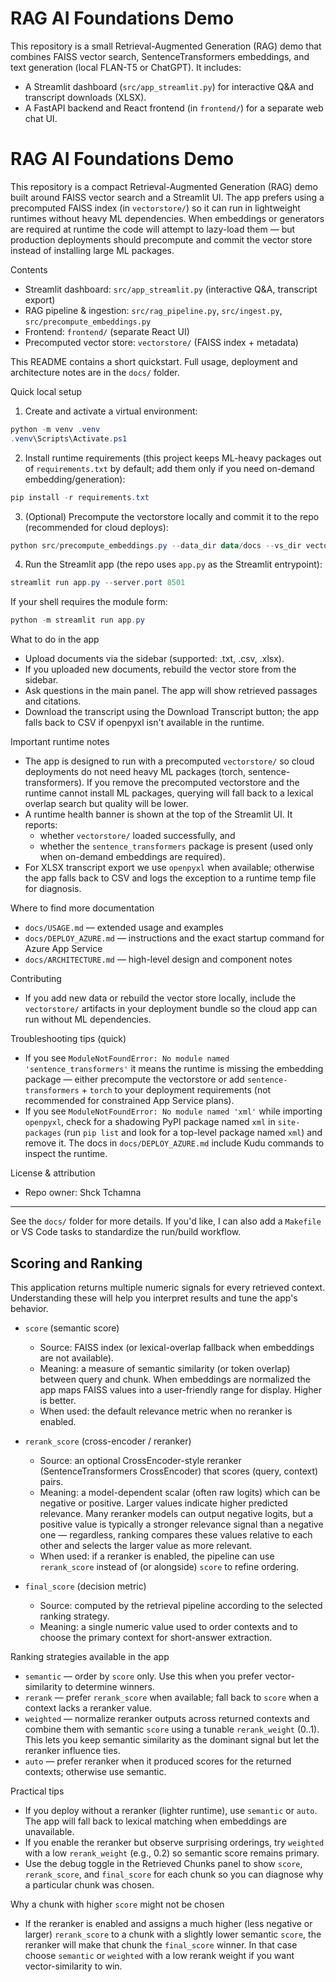 # RAG AI Foundations Demo

This repository is a small Retrieval-Augmented Generation (RAG) demo that combines FAISS vector search, SentenceTransformers embeddings, and text generation (local FLAN-T5 or ChatGPT). It includes:

- A Streamlit dashboard (`src/app_streamlit.py`) for interactive Q&A and transcript downloads (XLSX).
- A FastAPI backend and React frontend (in `frontend/`) for a separate web chat UI.
# RAG AI Foundations Demo

This repository is a compact Retrieval-Augmented Generation (RAG) demo built around FAISS vector search and a Streamlit UI. The app prefers using a precomputed FAISS index (in `vectorstore/`) so it can run in lightweight runtimes without heavy ML dependencies. When embeddings or generators are required at runtime the code will attempt to lazy-load them — but production deployments should precompute and commit the vector store instead of installing large ML packages.

Contents
- Streamlit dashboard: `src/app_streamlit.py` (interactive Q&A, transcript export)
- RAG pipeline & ingestion: `src/rag_pipeline.py`, `src/ingest.py`, `src/precompute_embeddings.py`
- Frontend: `frontend/` (separate React UI)
- Precomputed vector store: `vectorstore/` (FAISS index + metadata)

This README contains a short quickstart. Full usage, deployment and architecture notes are in the `docs/` folder.

Quick local setup
1. Create and activate a virtual environment:

```powershell
python -m venv .venv
.venv\Scripts\Activate.ps1
```

2. Install runtime requirements (this project keeps ML-heavy packages out of `requirements.txt` by default; add them only if you need on-demand embedding/generation):

```powershell
pip install -r requirements.txt
```

3. (Optional) Precompute the vectorstore locally and commit it to the repo (recommended for cloud deploys):

```powershell
python src/precompute_embeddings.py --data_dir data/docs --vs_dir vectorstore
```

4. Run the Streamlit app (the repo uses `app.py` as the Streamlit entrypoint):

```powershell
streamlit run app.py --server.port 8501
```

If your shell requires the module form:

```powershell
python -m streamlit run app.py
```

What to do in the app
- Upload documents via the sidebar (supported: .txt, .csv, .xlsx).
- If you uploaded new documents, rebuild the vector store from the sidebar.
- Ask questions in the main panel. The app will show retrieved passages and citations.
- Download the transcript using the Download Transcript button; the app falls back to CSV if openpyxl isn't available in the runtime.

Important runtime notes
- The app is designed to run with a precomputed `vectorstore/` so cloud deployments do not need heavy ML packages (torch, sentence-transformers). If you remove the precomputed vectorstore and the runtime cannot install ML packages, querying will fall back to a lexical overlap search but quality will be lower.
- A runtime health banner is shown at the top of the Streamlit UI. It reports:
   - whether `vectorstore/` loaded successfully, and
   - whether the `sentence_transformers` package is present (used only when on-demand embeddings are required).
- For XLSX transcript export we use `openpyxl` when available; otherwise the app falls back to CSV and logs the exception to a runtime temp file for diagnosis.

Where to find more documentation
- `docs/USAGE.md` — extended usage and examples
- `docs/DEPLOY_AZURE.md` — instructions and the exact startup command for Azure App Service
- `docs/ARCHITECTURE.md` — high-level design and component notes

Contributing
- If you add new data or rebuild the vector store locally, include the `vectorstore/` artifacts in your deployment bundle so the cloud app can run without ML dependencies.

Troubleshooting tips (quick)
- If you see `ModuleNotFoundError: No module named 'sentence_transformers'` it means the runtime is missing the embedding package — either precompute the vectorstore or add `sentence-transformers` + `torch` to your deployment requirements (not recommended for constrained App Service plans).
- If you see `ModuleNotFoundError: No module named 'xml'` while importing `openpyxl`, check for a shadowing PyPI package named `xml` in `site-packages` (run `pip list` and look for a top-level package named `xml`) and remove it. The docs in `docs/DEPLOY_AZURE.md` include Kudu commands to inspect the runtime.

License & attribution
- Repo owner: Shck Tchamna

---

See the `docs/` folder for more details. If you'd like, I can also add a `Makefile` or VS Code tasks to standardize the run/build workflow.

## Scoring and Ranking

This application returns multiple numeric signals for every retrieved context. Understanding these will help you interpret results and tune the app's behavior.

- `score` (semantic score)
   - Source: FAISS index (or lexical-overlap fallback when embeddings are not available).
   - Meaning: a measure of semantic similarity (or token overlap) between query and chunk. When embeddings are normalized the app maps FAISS values into a user-friendly range for display. Higher is better.
   - When used: the default relevance metric when no reranker is enabled.

- `rerank_score` (cross-encoder / reranker)
   - Source: an optional CrossEncoder-style reranker (SentenceTransformers CrossEncoder) that scores (query, context) pairs.
   - Meaning: a model-dependent scalar (often raw logits) which can be negative or positive. Larger values indicate higher predicted relevance. Many reranker models can output negative logits, but a positive value is typically a stronger relevance signal than a negative one — regardless, ranking compares these values relative to each other and selects the larger value as more relevant.
   - When used: if a reranker is enabled, the pipeline can use `rerank_score` instead of (or alongside) `score` to refine ordering.

- `final_score` (decision metric)
   - Source: computed by the retrieval pipeline according to the selected ranking strategy.
   - Meaning: a single numeric value used to order contexts and to choose the primary context for short-answer extraction.

Ranking strategies available in the app

- `semantic` — order by `score` only. Use this when you prefer vector-similarity to determine winners.
- `rerank` — prefer `rerank_score` when available; fall back to `score` when a context lacks a reranker value.
- `weighted` — normalize reranker outputs across returned contexts and combine them with semantic `score` using a tunable `rerank_weight` (0..1). This lets you keep semantic similarity as the dominant signal but let the reranker influence ties.
- `auto` — prefer reranker when it produced scores for the returned contexts; otherwise use semantic.

Practical tips

- If you deploy without a reranker (lighter runtime), use `semantic` or `auto`. The app will fall back to lexical matching when embeddings are unavailable.
- If you enable the reranker but observe surprising orderings, try `weighted` with a low `rerank_weight` (e.g., 0.2) so semantic score remains primary.
- Use the debug toggle in the Retrieved Chunks panel to show `score`, `rerank_score`, and `final_score` for each chunk so you can diagnose why a particular chunk was chosen.

Why a chunk with higher `score` might not be chosen

- If the reranker is enabled and assigns a much higher (less negative or larger) `rerank_score` to a chunk with a slightly lower semantic `score`, the reranker will make that chunk the `final_score` winner. In that case choose `semantic` or `weighted` with a low rerank weight if you want vector-similarity to win.

